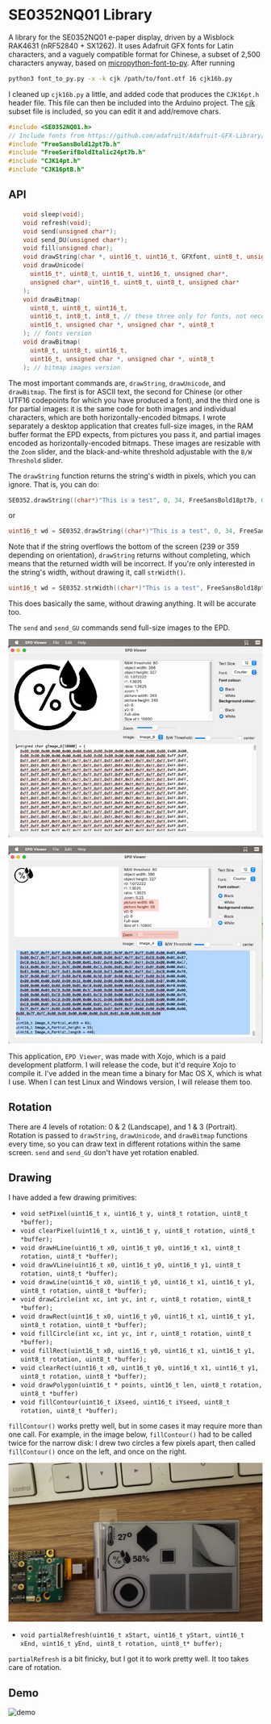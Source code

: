 # SE0352NQ01 Library

A library for the SE0352NQ01 e-paper display, driven by a Wisblock RAK4631 (nRF52840 + SX1262). It uses Adafruit GFX fonts for Latin characters, and a vaguely compatible format for Chinese, a subset of 2,500 characters anyway, based on [micropython-font-to-py](https://github.com/peterhinch/micropython-font-to-py). After running

```sh
python3 font_to_py.py -x -k cjk /path/to/font.otf 16 cjk16b.py
```

I cleaned up `cjk16b.py` a little, and added code that produces the `CJK16pt.h` header file. This file can then be included into the Arduino project. The [cjk](assets/cjk) subset file is included, so you can edit it and add/remove chars.

```c
#include <SE0352NQ01.h>
// Include fonts from https://github.com/adafruit/Adafruit-GFX-Library/tree/master/Fonts
#include "FreeSansBold12pt7b.h"
#include "FreeSerifBoldItalic24pt7b.h"
#include "CJK14pt.h"
#include "CJK16ptB.h"
```

## API

```c
    void sleep(void);
    void refresh(void);
    void send(unsigned char*);
    void send_DU(unsigned char*);
    void fill(unsigned char);
    void drawString(char *, uint16_t, uint16_t, GFXfont, uint8_t, unsigned char*);
    void drawUnicode(
      uint16_t*, uint8_t, uint16_t, uint16_t, unsigned char*,
      unsigned char*, uint16_t, uint8_t, uint8_t, unsigned char*
    );
    void drawBitmap(
      uint8_t, uint8_t, uint16_t,
      uint16_t, int8_t, int8_t, // these three only for fonts, not necessary for bitmap images
      uint16_t, unsigned char *, unsigned char *, uint8_t
    ); // fonts version
    void drawBitmap(
      uint8_t, uint8_t, uint16_t,
      uint16_t, unsigned char *, unsigned char *, uint8_t
    ); // bitmap images version
```

The most important commands are, `drawString`, `drawUnicode`, and `drawBitmap`. The first is for ASCII text, the second for Chinese (or other UTF16 codepoints for which you have produced a font), and the third one is for partial images: it is the same code for both images and individual characters, which are both horizontally-encoded bitmaps. I wrote separately a desktop application that creates full-size images, in the RAM buffer format the EPD expects, from pictures you pass it, and partial images encoded as horizontally-encoded bitmaps. These images are resizable with the `Zoom` slider, and the black-and-white threshold adjustable with the `B/W Threshold` slider.

The `drawString` function returns the string's width in pixels, which you can ignore. That is, you can do:

```c
SE0352.drawString((char*)"This is a test", 0, 34, FreeSansBold18pt7b, 0, frame);
```

or

```c
uint16_t wd = SE0352.drawString((char*)"This is a test", 0, 34, FreeSansBold18pt7b, 0, frame);
```

Note that if the string overflows the bottom of the screen (239 or 359 depending on orientation), `drawString` returns without completing, which means that the returned width will be incorrect. If you're only interested in the string's width, without drawing it, call `strWidth()`.

```c
uint16_t wd = SE0352.strWidth((char*)"This is a test", FreeSansBold18pt7b);
```

This does basically the same, without drawing anything. It will be accurate too.

The `send` and `send_GU` commands send full-size images to the EPD.

![Full-Size_Image](assets/Full-Size_Image.jpg)

![Resized_Image](assets/Resized_Image.jpg)

This application, `EPD Viewer`, was made with Xojo, which is a paid development platform. I will release the code, but it'd require Xojo to compile it. I've added in the mean time a binary for Mac OS X, which is what I use. When I can test Linux and Windows version, I will release them too.

## Rotation

There are 4 levels of rotation: 0 & 2 (Landscape), and 1 & 3 (Portrait). Rotation is passed to `drawString`, `drawUnicode`, and `drawBitmap` functions every time, so you can draw text in different rotations within the same screen. `send` and `send_GU` don't have yet rotation enabled.

## Drawing

I have added a few drawing primitives:

* `void setPixel(uint16_t x, uint16_t y, uint8_t rotation, uint8_t *buffer);`
* `void clearPixel(uint16_t x, uint16_t y, uint8_t rotation, uint8_t *buffer);`
* `void drawHLine(uint16_t x0, uint16_t y0, uint16_t x1, uint8_t rotation, uint8_t *buffer);`
* `void drawVLine(uint16_t x0, uint16_t y0, uint16_t y1, uint8_t rotation, uint8_t *buffer);`
* `void drawLine(uint16_t x0, uint16_t y0, uint16_t x1, uint16_t y1, uint8_t rotation, uint8_t *buffer);`
* `void drawCircle(int xc, int yc, int r, uint8_t rotation, uint8_t *buffer);`
* `void drawRect(uint16_t x0, uint16_t y0, uint16_t x1, uint16_t y1, uint8_t rotation, uint8_t *buffer);`
* `void fillCircle(int xc, int yc, int r, uint8_t rotation, uint8_t *buffer);`
* `void fillRect(uint16_t x0, uint16_t y0, uint16_t x1, uint16_t y1, uint8_t rotation, uint8_t *buffer);`
* `void clearRect(uint16_t x0, uint16_t y0, uint16_t x1, uint16_t y1, uint8_t rotation, uint8_t *buffer);`
* `void drawPolygon(uint16_t * points, uint16_t len, uint8_t rotation, uint8_t *buffer)`
* `void fillContour(uint16_t iXseed, uint16_t iYseed, uint8_t rotation, uint8_t *buffer);`

`fillContour()` works pretty well, but in some cases it may require more than one call. For example, in the image below, `fillContour()` had to be called twice for the narrow disk: I drew two circles a few pixels apart, then called `fillContour()` once on the left, and once on the right.

![Drawing_Functions](assets/Drawing_Functions.png)

* `void partialRefresh(uint16_t xStart, uint16_t yStart, uint16_t xEnd, uint16_t yEnd, uint8_t rotation, uint8_t* buffer);`

`partialRefresh` is a bit finicky, but I got it to work pretty well. It too takes care of rotation.

## Demo

![demo](assets/demo.gif)
